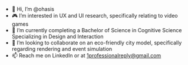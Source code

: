 - 🪷 Hi, I’m @ohasis
- 🎮 I’m interested in UX and UI research, specifically relating to video games
- 🌱 I’m currently completing a Bachelor of Science in Cognitive Science Specializing in Design and Interaction
- 🤝 I’m looking to collaborate on an eco-friendly city model, specifically regarding rendering and event simulation
- 📫 Reach me on LinkedIn or at <u>1professionalreply@gmail.com</u>

<!---
the0asis/the0asis is a ✨ special ✨ repository because its `README.md` (this file) appears on your GitHub profile.
You can click the Preview link to take a look at your changes.
--->
